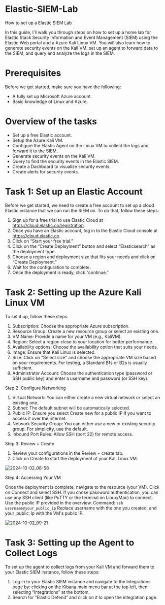 # Elastic-SIEM-Lab
How to set up a Elastic SIEM Lab

In this guide, I’ll walk you through steps on how to set up a home lab for Elastic Stack Security Information and Event Management (SIEM) using the Elastic Web portal and a Azure Kali Linux VM. You will also learn how to generate security events on the Kali VM, set up an agent to forward data to the SIEM, and query and analyze the logs in the SIEM. 

# Prerequisites

Before we get started, make sure you have the following:

 - A fully set up Microsoft Azure account.
 - Basic knowledge of Linux and Azure.

# Overview of the tasks

  - Set up a free Elastic account.
  - Setup the Azure Kali VM.
  - Configure the Elastic Agent on the Linux VM to collect the logs and forward it to the SIEM.
  - Generate security events on the Kali VM.
  - Query to find the security events in the Elastic SIEM.
  - Create a Dashboard to visualize security events.
  - Create alerts for security events.

# Task 1: Set up an Elastic Account

Before we get started, we need to create a free account to set up a cloud Elastic instance that we can run the SIEM on. To do that, follow these steps:

  1. Sign up for a free trial to use Elastic Cloud at https://cloud.elastic.co/registration
  2. Once you have an Elastic account, log in to the Elastic Cloud console at https://cloud.elastic.co.
  3. Click on “Start your free trial.”
  4. Click on the “Create Deployment” button and select “Elasticsearch” as the deployment type.
  5. Choose a region and deployment size that fits your needs and click on “Create Deployment.”
  6. Wait for the configuration to complete.
  7. Once the deployment is ready, click “continue.”

# Task 2: Setting up the Azure Kali Linux VM

To set it up, follow these steps:

 1. Subscription: Choose the appropriate Azure subscription.
 2. Resource Group: Create a new resource group or select an existing one.
 3. VM Name: Provide a name for your VM (e.g., KaliVM).
 4. Region: Select a region close to your location for better performance.
 5. Availability options: Choose the availability option that suits your needs.
 6. Image: Ensure that Kali Linux is selected.
 7. Size: Click on "Select size" and choose the appropriate VM size based on your requirements. For testing, a Standard B1s or B2s is usually sufficient.
 8. Administrator Account: Choose the authentication type (password or SSH public key) and enter a username and password (or SSH key).

Step 2: Configure Networking

  1. Virtual Network: You can either create a new virtual network or select an existing one.
  2. Subnet: The default subnet will be automatically selected.
  3. Public IP: Ensure you select Create new for a public IP if you want to access it over the internet.
  4. Network Security Group: You can either use a new or existing security group. For simplicity, use the default.
  5. Inbound Port Rules: Allow SSH (port 22) for remote access.

Step 3: Review + Create

  1. Review your configurations in the Review + create tab.
  2. Click on Create to start the deployment of your Kali Linux VM.

![2024-10-02_08-58](https://github.com/user-attachments/assets/dbf115f4-5946-47db-b2ee-2795f9826e0a)


Step 4: Accessing Your VM

   Once the deployment is complete, navigate to the resource (your VM).
   Click on Connect and select SSH.
    If you chose password authentication, you can use any SSH client (like PuTTY or the terminal on Linux/Mac) to connect. Use the public IP provided in the overview.
        Command: ```ssh username@your_public_ip```
        Replace username with the one you created, and your_public_ip with the VM's public IP.

 ![2024-10-02_09-21](https://github.com/user-attachments/assets/dfa727fd-a426-40a2-9316-5d591ac2281f)
 
# Task 3: Setting up the Agent to Collect Logs
To set up the agent to collect logs from your Kali VM and forward them to your Elastic SIEM instance, follow these steps:

 1. Log in to your Elastic SIEM instance and navigate to the Integrations page by: clicking on the Kibana main menu bar at the top left, then selecting “Integrations” at the bottom.
 2. Search for “Elastic Defend” and click on it to open the integration page.




